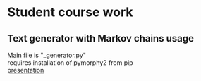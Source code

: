 # Student course work

## Text generator with Markov chains usage

Main file is "_generator.py"
<br>
requires installation of pymorphy2 from pip
<br>
<a href="https://docs.google.com/presentation/d/154AXvU_-pWtsDzvZ8GumDt0AqSuFoj-jOV43zLAFnNU/edit?usp=sharing">presentation</a>  
